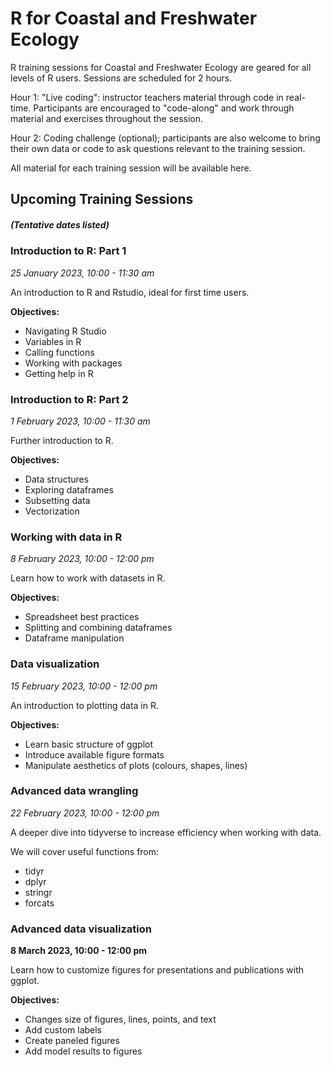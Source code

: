 # R for Coastal and Freshwater Ecology

R training sessions for Coastal and Freshwater Ecology are geared for all levels of R users. Sessions are scheduled for 2 hours. 

Hour 1: "Live coding": instructor teachers material through code in real-time. Participants are encouraged to "code-along" and work through material and exercises throughout the session. 

Hour 2: Coding challenge (optional); participants are also welcome to bring their own data or code to ask questions relevant to the training session.


All material for each training session will be available here. 


## Upcoming Training Sessions  
##### *(Tentative dates listed)* 

### Introduction to R: Part 1 
*25 January 2023, 10:00 - 11:30 am* 

An introduction to R and Rstudio, ideal for first time users. 

**Objectives:** 
- Navigating R Studio 
- Variables in R 
- Calling functions 
- Working with packages 
- Getting help in R 

### Introduction to R: Part 2 
*1 February 2023, 10:00 - 11:30 am* 

Further introduction to R. 

**Objectives:**
- Data structures 
- Exploring dataframes 
- Subsetting data 
- Vectorization 

### Working with data in R 
*8 February 2023, 10:00 - 12:00 pm* 
 
Learn how to work with datasets in R.  

**Objectives:** 
- Spreadsheet best practices 
- Splitting and combining dataframes 
- Dataframe manipulation 

### Data visualization 
*15 February 2023, 10:00 - 12:00 pm* 

An introduction to plotting data in R. 

**Objectives:** 
- Learn basic structure of ggplot 
- Introduce available figure formats 
- Manipulate aesthetics of plots (colours, shapes, lines) 

### Advanced data wrangling 
*22 February 2023, 10:00 - 12:00 pm* 

A deeper dive into tidyverse to increase efficiency when working with data. 

We will cover useful functions from: 
- tidyr 
- dplyr 
- stringr 
- forcats 

### Advanced data visualization  
**8 March 2023, 10:00 - 12:00 pm** 

Learn how to customize figures for presentations and publications with ggplot. 

**Objectives:** 
- Changes size of figures, lines, points, and text 
- Add custom labels 
- Create paneled figures 
- Add model results to figures 

